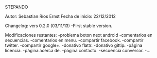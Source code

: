 STEPANDO

Autor: Sebastian Ríos Ernst
Fecha de inicio: 22/12/2012

Changelog:
vers 0.2.0 (03/11/13)
	-First stable version.

Modificaciones restantes:
-problema boton next android
-comentarios en secuencias.
-comentarios en menu.
-compartir facebook.
-compartir twitter.
-compartir google+.
-donativo flattr.
-donativo gittip.
-página licencia.
-página acerca de.
-página contacto.
-secuencia conversor.
-...
